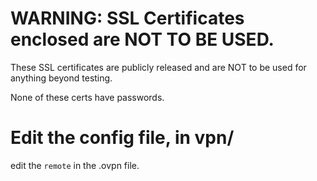 
# WARNING: SSL Certificates enclosed are NOT TO BE USED.

These SSL certificates are publicly released and are NOT to be used for
anything beyond testing.

None of these certs have passwords.

# Edit the config file, in vpn/

edit the `remote` in the .ovpn file.
